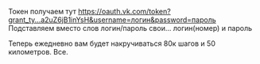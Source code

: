 Токен получаем тут https://oauth.vk.com/token?grant_ty...a2uZ6jB1inYsH&username=логин&password=пароль
Подставляем вместо слов логин/пароль свои... логин(номер) и пароль

Теперь ежедневно вам будет накручиваться 80к шагов и 50 километров. Все.
